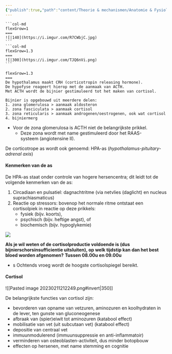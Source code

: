 ```yaml
---
{"publish":true,"path":"content/Theorie & mechanismen/Anatomie & Fysiologie/Corticotrope as.md","permalink":"/content/theorie-and-mechanismen/anatomie-and-fysiologie/corticotrope-as/","title":"Corticotrope as","tags":["Fysiologie","Endocrinologie"]}
---
```




````col
```col-md
flexGrow=1
===
![|140](https://i.imgur.com/R7CWbjC.jpg)
```
```col-md
flexGrow=1.3
===
![|300](https://i.imgur.com/TJQ6nVi.png)
```

````


```col-md
flexGrow=1.3
===
De hypothalamus maakt CRH (corticotropin releasing hormone).
De hypofyse reageert hierop met de aanmaak van ACTH.
Met ACTH wordt de bijnier gestimuleerd tot het maken van cortisol.

Bijnier is opgebouwd uit meerdere delen:
1. zona glomerulosa > aanmaak aldosteron
2. zona fasciculata > aanmaak cortisol
3. zona reticularis > aanmaak androgenen/oestrogenen, ook wat cortisol
4. bijniermerg
```
- Voor de zona glomerulosa is ACTH niet de belangrijkste prikkel. 
	- Deze zona wordt met name gestimuleerd door het RAAS-systeem (angiotensine II).

De corticotrope as wordt ook genoemd: HPA-as (_hypothalamus-pituitary-adrenal axis_)

#### Kenmerken van de as
De HPA-as staat onder controle van hogere hersencentra; dit leidt tot de volgende kenmerken van de as:

1. Circadiaan en pulsatiel: dagnachtritme (via netvlies (daglicht) en nucleus suprachiasmaticus)  
2. Reactie op stressors: bovenop het normale ritme ontstaat een cortisolpiek in reactie op deze prikkels:
	-   fysiek (bijv. koorts),
	-   psychisch (bijv. heftige angst), of
	-   biochemisch (bijv. hypoglykemie)

![](https://i.imgur.com/8wSuJV2.png)

**Als je wil weten of de cortisolproductie voldoende is (dus bijnierschorsinsufficientie uitsluiten), op welk tijdstip kan dan het best bloed worden afgenomen?**
**Tussen 08.00u en 09.00u**
- s Ochtends vroeg wordt de hoogste cortisolspiegel bereikt.

#### Cortisol

![[Pasted image 20230211212249.png#invert\|350]]

De belangrijkste functies van cortisol zijn:

-   bevorderen van opname van vetzuren, aminozuren en koolhydraten in de lever, ten gunste van gluconeogenese
-   afbraak van (spier)eiwit tot aminozuren (katabool effect)
-   mobilisatie van vet (uit subcutaan vet) (katabool effect)
-   depositie van centraal vet
-   immuunmodulerend (immuunsuppressie en anti-inflammatoir)
-   verminderen van osteoblasten-activiteit, dus minder botopbouw
-   effecten op hersenen, met name stemming en cognitie

